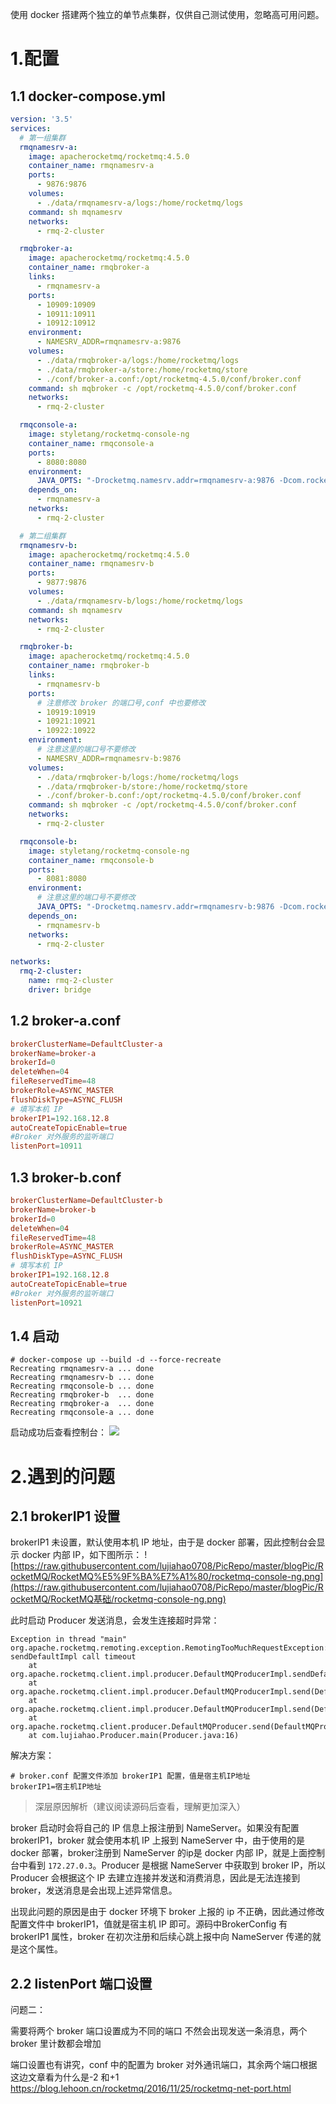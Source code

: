 使用 docker 搭建两个独立的单节点集群，仅供自己测试使用，忽略高可用问题。

# 1.配置
## 1.1 docker-compose.yml
```yml
version: '3.5'
services:
  # 第一组集群
  rmqnamesrv-a:
    image: apacherocketmq/rocketmq:4.5.0
    container_name: rmqnamesrv-a
    ports:
      - 9876:9876
    volumes:
      - ./data/rmqnamesrv-a/logs:/home/rocketmq/logs
    command: sh mqnamesrv
    networks:
      - rmq-2-cluster

  rmqbroker-a:
    image: apacherocketmq/rocketmq:4.5.0
    container_name: rmqbroker-a
    links:
      - rmqnamesrv-a
    ports:
      - 10909:10909
      - 10911:10911
      - 10912:10912
    environment:
      - NAMESRV_ADDR=rmqnamesrv-a:9876
    volumes:
      - ./data/rmqbroker-a/logs:/home/rocketmq/logs
      - ./data/rmqbroker-a/store:/home/rocketmq/store
      - ./conf/broker-a.conf:/opt/rocketmq-4.5.0/conf/broker.conf
    command: sh mqbroker -c /opt/rocketmq-4.5.0/conf/broker.conf
    networks:
      - rmq-2-cluster

  rmqconsole-a:
    image: styletang/rocketmq-console-ng
    container_name: rmqconsole-a
    ports:
      - 8080:8080
    environment:
      JAVA_OPTS: "-Drocketmq.namesrv.addr=rmqnamesrv-a:9876 -Dcom.rocketmq.sendMessageWithVIPChannel=false"
    depends_on:
      - rmqnamesrv-a
    networks:
      - rmq-2-cluster

  # 第二组集群
  rmqnamesrv-b:
    image: apacherocketmq/rocketmq:4.5.0
    container_name: rmqnamesrv-b
    ports:
      - 9877:9876
    volumes:
      - ./data/rmqnamesrv-b/logs:/home/rocketmq/logs
    command: sh mqnamesrv
    networks:
      - rmq-2-cluster

  rmqbroker-b:
    image: apacherocketmq/rocketmq:4.5.0
    container_name: rmqbroker-b
    links:
      - rmqnamesrv-b
    ports:
      # 注意修改 broker 的端口号,conf 中也要修改
      - 10919:10919
      - 10921:10921
      - 10922:10922
    environment:
      # 注意这里的端口号不要修改
      - NAMESRV_ADDR=rmqnamesrv-b:9876
    volumes:
      - ./data/rmqbroker-b/logs:/home/rocketmq/logs
      - ./data/rmqbroker-b/store:/home/rocketmq/store
      - ./conf/broker-b.conf:/opt/rocketmq-4.5.0/conf/broker.conf
    command: sh mqbroker -c /opt/rocketmq-4.5.0/conf/broker.conf
    networks:
      - rmq-2-cluster

  rmqconsole-b:
    image: styletang/rocketmq-console-ng
    container_name: rmqconsole-b
    ports:
      - 8081:8080
    environment:
      # 注意这里的端口号不要修改
      JAVA_OPTS: "-Drocketmq.namesrv.addr=rmqnamesrv-b:9876 -Dcom.rocketmq.sendMessageWithVIPChannel=false"
    depends_on:
      - rmqnamesrv-b
    networks:
      - rmq-2-cluster

networks:
  rmq-2-cluster:
    name: rmq-2-cluster
    driver: bridge
```

## 1.2 broker-a.conf
```conf
brokerClusterName=DefaultCluster-a
brokerName=broker-a
brokerId=0
deleteWhen=04
fileReservedTime=48
brokerRole=ASYNC_MASTER
flushDiskType=ASYNC_FLUSH
# 填写本机 IP
brokerIP1=192.168.12.8
autoCreateTopicEnable=true
#Broker 对外服务的监听端口
listenPort=10911
```

## 1.3 broker-b.conf
```conf
brokerClusterName=DefaultCluster-b
brokerName=broker-b
brokerId=0
deleteWhen=04
fileReservedTime=48
brokerRole=ASYNC_MASTER
flushDiskType=ASYNC_FLUSH
# 填写本机 IP
brokerIP1=192.168.12.8
autoCreateTopicEnable=true
#Broker 对外服务的监听端口
listenPort=10921
```

## 1.4 启动
```
# docker-compose up --build -d --force-recreate
Recreating rmqnamesrv-a ... done
Recreating rmqnamesrv-b ... done
Recreating rmqconsole-b ... done
Recreating rmqbroker-b  ... done
Recreating rmqbroker-a  ... done
Recreating rmqconsole-a ... done
```

启动成功后查看控制台：
![](https://raw.githubusercontent.com/lujiahao0708/PicRepo/master/blogPic/RocketMQ/RocketMQ%E6%89%A9%E5%B1%95/1.%E4%B8%A4%E4%B8%AA%E5%8D%95%E8%8A%82%E7%82%B9%E9%9B%86%E7%BE%A4%E5%90%AF%E5%8A%A8%E6%88%90%E5%8A%9F.png)

# 2.遇到的问题
## 2.1 brokerIP1 设置
brokerIP1 未设置，默认使用本机 IP 地址，由于是 docker 部署，因此控制台会显示 docker 内部 IP，如下图所示：
![https://raw.githubusercontent.com/lujiahao0708/PicRepo/master/blogPic/RocketMQ/RocketMQ%E5%9F%BA%E7%A1%80/rocketmq-console-ng.png](https://raw.githubusercontent.com/lujiahao0708/PicRepo/master/blogPic/RocketMQ/RocketMQ基础/rocketmq-console-ng.png)

此时启动 Producer 发送消息，会发生连接超时异常：

```shell
Exception in thread "main" org.apache.rocketmq.remoting.exception.RemotingTooMuchRequestException: sendDefaultImpl call timeout
    at org.apache.rocketmq.client.impl.producer.DefaultMQProducerImpl.sendDefaultImpl(DefaultMQProducerImpl.java:640)
    at org.apache.rocketmq.client.impl.producer.DefaultMQProducerImpl.send(DefaultMQProducerImpl.java:1310)
    at org.apache.rocketmq.client.impl.producer.DefaultMQProducerImpl.send(DefaultMQProducerImpl.java:1256)
    at org.apache.rocketmq.client.producer.DefaultMQProducer.send(DefaultMQProducer.java:339)
    at com.lujiahao.Producer.main(Producer.java:16)
```

解决方案：

```
# broker.conf 配置文件添加 brokerIP1 配置，值是宿主机IP地址
brokerIP1=宿主机IP地址
```

> 深层原因解析（建议阅读源码后查看，理解更加深入）

broker 启动时会将自己的 IP 信息上报注册到 NameServer。如果没有配置 brokerIP1，broker 就会使用本机 IP 上报到 NameServer 中，由于使用的是 docker 部署，broker注册到 NameServer 的ip是 docker 内部 IP，就是上面控制台中看到 `172.27.0.3`。Producer 是根据 NameServer 中获取到 broker IP，所以 Producer 会根据这个 IP 去建立连接并发送和消费消息，因此是无法连接到 broker，发送消息是会出现上述异常信息。

出现此问题的原因是由于 docker 环境下 broker 上报的 ip 不正确，因此通过修改配置文件中 brokerIP1，值就是宿主机 IP 即可。源码中BrokerConfig 有 brokerIP1 属性，broker 在初次注册和后续心跳上报中向 NameServer 传递的就是这个属性。

## 2.2 listenPort 端口设置
问题二：

需要将两个 broker 端口设置成为不同的端口  不然会出现发送一条消息，两个 broker 里计数都会增加

端口设置也有讲究，conf 中的配置为 broker 对外通讯端口，其余两个端口根据这边文章看为什么是-2 和+1
https://blog.lehoon.cn/rocketmq/2016/11/25/rocketmq-net-port.html




